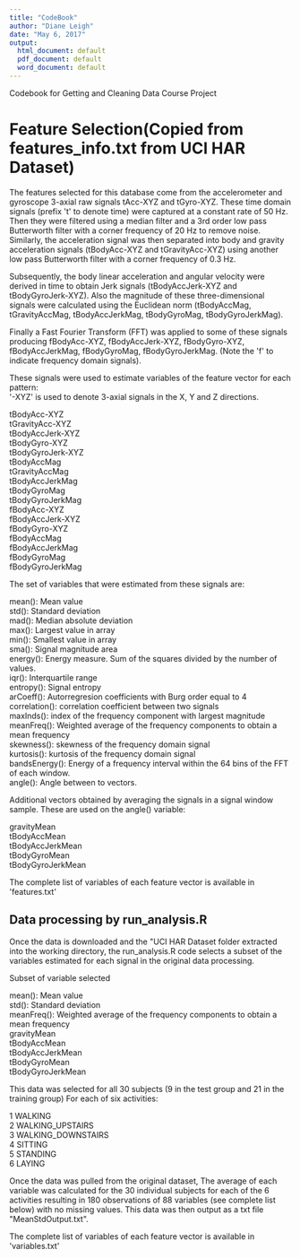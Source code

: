 ```yaml
---
title: "CodeBook"
author: "Diane Leigh"
date: "May 6, 2017"
output:
  html_document: default
  pdf_document: default
  word_document: default
---
```


Codebook for Getting and Cleaning Data Course Project

Feature Selection(Copied from features_info.txt from UCI HAR Dataset)
=================

The features selected for this database come from the accelerometer and gyroscope 3-axial raw signals tAcc-XYZ and tGyro-XYZ. These time domain signals (prefix 't' to denote time) were captured at a constant rate of 50 Hz. Then they were filtered using a median filter and a 3rd order low pass Butterworth filter with a corner frequency of 20 Hz to remove noise. Similarly, the acceleration signal was then separated into body and gravity acceleration signals (tBodyAcc-XYZ and tGravityAcc-XYZ) using another low pass Butterworth filter with a corner frequency of 0.3 Hz. 

Subsequently, the body linear acceleration and angular velocity were derived in time to obtain Jerk signals (tBodyAccJerk-XYZ and tBodyGyroJerk-XYZ). Also the magnitude of these three-dimensional signals were calculated using the Euclidean norm (tBodyAccMag, tGravityAccMag, tBodyAccJerkMag, tBodyGyroMag, tBodyGyroJerkMag). 

Finally a Fast Fourier Transform (FFT) was applied to some of these signals producing fBodyAcc-XYZ, fBodyAccJerk-XYZ, fBodyGyro-XYZ, fBodyAccJerkMag, fBodyGyroMag, fBodyGyroJerkMag. (Note the 'f' to indicate frequency domain signals). 

These signals were used to estimate variables of the feature vector for each pattern:  
'-XYZ' is used to denote 3-axial signals in the X, Y and Z directions.

tBodyAcc-XYZ   
tGravityAcc-XYZ   
tBodyAccJerk-XYZ   
tBodyGyro-XYZ   
tBodyGyroJerk-XYZ   
tBodyAccMag   
tGravityAccMag   
tBodyAccJerkMag   
tBodyGyroMag   
tBodyGyroJerkMag   
fBodyAcc-XYZ   
fBodyAccJerk-XYZ   
fBodyGyro-XYZ   
fBodyAccMag   
fBodyAccJerkMag   
fBodyGyroMag   
fBodyGyroJerkMag   

The set of variables that were estimated from these signals are: 

mean(): Mean value   
std(): Standard deviation   
mad(): Median absolute deviation    
max(): Largest value in array   
min(): Smallest value in array   
sma(): Signal magnitude area    
energy(): Energy measure. Sum of the squares divided by the number of values.    
iqr(): Interquartile range    
entropy(): Signal entropy   
arCoeff(): Autorregresion coefficients with Burg order equal to 4   
correlation(): correlation coefficient between two signals   
maxInds(): index of the frequency component with largest magnitude   
meanFreq(): Weighted average of the frequency components to obtain a mean  frequency   
skewness(): skewness of the frequency domain signal   
kurtosis(): kurtosis of the frequency domain signal    
bandsEnergy(): Energy of a frequency interval within the 64 bins of the FFT of each window.  
angle(): Angle between to vectors.   

Additional vectors obtained by averaging the signals in a signal window sample. These are used on the angle() variable:

gravityMean   
tBodyAccMean    
tBodyAccJerkMean   
tBodyGyroMean   
tBodyGyroJerkMean   

The complete list of variables of each feature vector is available in 'features.txt'


## Data processing by run_analysis.R

Once the data is downloaded and the "UCI HAR Dataset folder extracted into the working directory, the run_analysis.R code selects a subset of the variables estimated for each signal in the original data processing.

Subset of variable selected

mean(): Mean value    
std(): Standard deviation   
meanFreq(): Weighted average of the frequency components to obtain a mean frequency   
gravityMean   
tBodyAccMean   
tBodyAccJerkMean   
tBodyGyroMean   
tBodyGyroJerkMean   

This data was selected for all 30 subjects (9 in the test group and 21 in the training group) For each of six activities:

1 WALKING   
2 WALKING_UPSTAIRS   
3 WALKING_DOWNSTAIRS   
4 SITTING   
5 STANDING    
6 LAYING    

Once the data was pulled from the original dataset, The average of each variable was calculated for the 30 individual subjects for each of the 6 activities resulting in 180 observations of 88 variables (see complete list below) with no missing values. This data was then output as a txt file "MeanStdOutput.txt". 


The complete list of variables of each feature vector is available in 'variables.txt'
